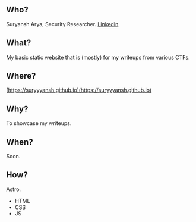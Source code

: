 ## Who?
Suryansh Arya, Security Researcher. [LinkedIn](https://www.linkedin.com/in/suryyyansh)

## What?
My basic static website that is (mostly) for my writeups from various CTFs.

## Where?
[https://suryyyansh.github.io](https://suryyyansh.github.io)

## Why?
To showcase my writeups.

## When?
Soon.

## How?
Astro.
- HTML
- CSS
- JS

